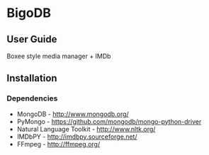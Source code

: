 # BigoDB

## User Guide

Boxee style media manager + IMDb

## Installation

### Dependencies
* MongoDB - <http://www.mongodb.org/>
* PyMongo - <https://github.com/mongodb/mongo-python-driver>
* Natural Language Toolkit - <http://www.nltk.org/>
* IMDbPY - <http://imdbpy.sourceforge.net/>
* FFmpeg - <http://ffmpeg.org/>
